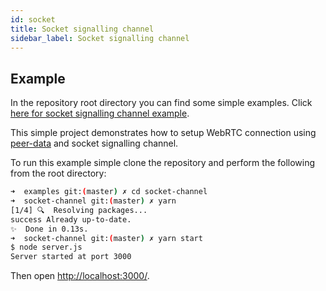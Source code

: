 ```yaml
---
id: socket
title: Socket signalling channel
sidebar_label: Socket signalling channel
---
```


## Example

In the repository root directory you can find some simple examples. Click [here for socket signalling channel example](https://github.com/vardius/peer-data/tree/master/examples/socket-channel).

This simple project demonstrates how to setup WebRTC connection using [peer-data](https://github.com/vardius/peer-data) and socket signalling channel. 

To run this example simple clone the repository and perform the following from the root directory:

```sh
➜  examples git:(master) ✗ cd socket-channel
➜  socket-channel git:(master) ✗ yarn
[1/4] 🔍  Resolving packages...
success Already up-to-date.
✨  Done in 0.13s.
➜  socket-channel git:(master) ✗ yarn start
$ node server.js
Server started at port 3000
```

Then open [http://localhost:3000/](http://localhost:3000/).